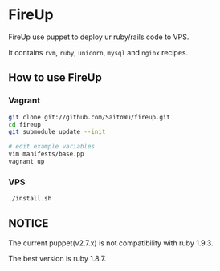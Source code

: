# FireUp

FireUp use puppet to deploy ur ruby/rails code to VPS.

It contains `rvm`, `ruby`, `unicorn`, `mysql` and `nginx` recipes.

## How to use FireUp

### Vagrant

```bash
git clone git://github.com/SaitoWu/fireup.git
cd fireup
git submodule update --init

# edit example variables
vim manifests/base.pp
vagrant up
```

### VPS

```bash
./install.sh
```

## NOTICE

The current puppet(v2.7.x) is not compatibility with ruby 1.9.3.

The best version is ruby 1.8.7.
